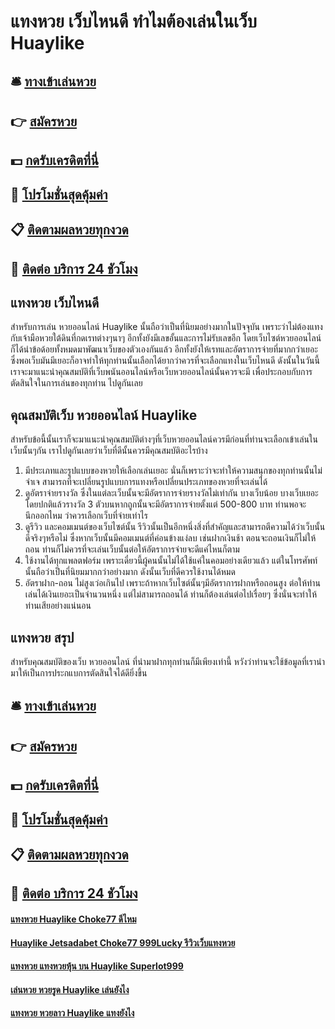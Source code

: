 # แทงหวย เว็บไหนดี ทำไมต้องเล่นในเว็บ Huaylike

## 🛎 [ทางเข้าเล่นหวย](https://bit.ly/3qJ1LEv)
## 👉 [สมัครหวย](https://bit.ly/3qJ1LEv)
## 💵 [กดรับเครดิตที่นี่](https://bit.ly/3RK9kqt)
## 👑 [โปรโมชั่นสุดคุ้มค่า](https://bit.ly/3RK9kqt)
## 📋 [ติดตามผลหวยทุกงวด](https://bit.ly/3RK9kqt)
## 📱 [ติดต่อ บริการ 24 ชัวโมง](https://bit.ly/3RK9kqt)

## แทงหวย เว็บไหนดี
สำหรับการเล่น หวยออนไลน์ Huaylike นั้นถือว่าเป็นที่นิยมอย่างมากในปัจจุบัน เพราะว่าไม่ต้องแทงกับเจ้ามือหวยใต้ดินที่กดเรทต่างๆนาๆ อีกทั้งยังมีเลขอั้นและการไม่รับเลขอีก โดยเว็บไซต์หวยออนไลน์ก็ได้นำข้อด้อยทั้งหมดมาพัฒนาเว็บของตัวเองกันแล้ว อีกทั้งยังให้เรทและอัตราการจ่ายที่มากกว่าเยอะ ซึ่งพอเว็บมันมีเยอะก็อาจทำให้ทุกท่านนั้นเลือกได้ยากว่าควรที่จะเลือกแทงในเว็บไหนดี ดังนั้นในวันนี้เราจะมาแนะนำคุณสมบัติที่เว็บพนันออนไลน์หรือเว็บหวยออนไลน์นั้นควรจะมี เพื่อประกอบกับการตัดสินใจในการเล่นของทุกท่าน ไปดูกันเลย
 
## คุณสมบัติเว็บ หวยออนไลน์ Huaylike
สำหรับข้อนี้นั้นเราก็จะมาแนะนำคุณสมบัติต่างๆที่เว็บหวยออนไลน์ควรมีก่อนที่ท่านจะเลือกเข้าเล่นในเว็บนั้นๆกัน เราไปดูกันเลยว่าเว็บที่ดีนั้นควรมีคุณสมบัติอะไรบ้าง
1. มีประเภทและรูปแบบของหวยให้เลือกเล่นเยอะ นั่นก็เพราะว่าจะทำให้ความสนุกของทุกท่านนั้นไม่จำเจ สามารถที่จะเปลี่ยนรูปแบบการแทงหรือเปลี่ยนประเภทของหวยที่จะเล่นได้
2. ดูอัตราจ่ายรางวัล ซึ่งในแต่ละเว็บนั้นจะมีอัตราการจ่ายรางวัลไม่เท่ากัน บางเว็บน้อย บางเว็บเยอะ โดยปกติแล้วรางวัล 3 ตัวบนหากถูกนั้นจะมีอัตราการจ่ายตั้งแต่ 500-800 บาท ท่านพอจะนึกออกไหม ว่าควรเลือกเว็บที่จ่ายเท่าไร
3. ดูรีวิว และคอมเมนต์ของเว็บไซต์นั้น รีวิวนั้นเป็นอีกหนึ่งสิ่งที่สำคัญและสามารถตีความได้ว่าเว็บนั้นดีจริงๆหรือไม่ ซึ่งหากเว็บนั้นมีคอมเมนต์ที่ค่อนข้างแง่ลบ เช่นฝากเงินช้า ตอนจะถอนเงินก็ไม่ให้ถอน ท่านก็ไม่ควรที่จะเล่นเว็บนั้นต่อให้อัตราการจ่ายจะดีแค่ไหนก็ตาม
4. ใช้งานได้ทุกแพลตฟอร์ม เพราะเดี๋ยวนี้ผู้คนนั้นไม่ได้ใช้แค่ในคอมอย่างเดียวแล้ว แต่ในโทรศัพท์นั้นถือว่าเป็นที่นิยมมากกว่าอย่างมาก ดังนั้นเว็บที่ดีควรใช้งานได้หมด
5. อัตราฝาก-ถอน ไม่สูงเว่อเกินไป เพราะถ้าหากเว็บไซต์นั้นๆมีอัตราการฝากหรือถอนสูง ต่อให้ท่านเล่นได้เงินเยอะเป็นจำนวนหนึ่ง แต่ไม่สามารถถอนได้ ท่านก็ต้องเล่นต่อไปเรื่อยๆ ซึ่งนั่นจะทำให้ท่านเสียอย่างแน่นอน

## แทงหวย สรุป
สำหรับคุณสมบัติของเว็บ หวยออนไลน์ ที่นำมาฝากทุกท่านก็มีเพียงเท่านี้ หวังว่าท่านจะใช้ข้อมูลที่เรานำมาให้เป็นการประกแบการตัดสินใจได้ดียิ่งขึ้น

## 🛎 [ทางเข้าเล่นหวย](https://bit.ly/3qJ1LEv)
## 👉 [สมัครหวย](https://bit.ly/3qJ1LEv)
## 💵 [กดรับเครดิตที่นี่](https://bit.ly/3RK9kqt)
## 👑 [โปรโมชั่นสุดคุ้มค่า](https://bit.ly/3RK9kqt)
## 📋 [ติดตามผลหวยทุกงวด](https://bit.ly/3RK9kqt)
## 📱 [ติดต่อ บริการ 24 ชัวโมง](https://bit.ly/3RK9kqt)

#### [แทงหวย Huaylike Choke77 ดีไหม](https://atom.io/themes/แทงหวย%20Huaylike%20Choke77%20ดีไหม)
#### [Huaylike Jetsadabet Choke77 999Lucky รีวิวเว็บแทงหวย](https://atom.io/themes/Huaylike%20Jetsadabet%20Choke77%20999Lucky%20รีวิวเว็บแทงหวย)
#### [แทงหวย แทงหวยหุ้น บน Huaylike Superlot999](https://atom.io/themes/แทงหวย%20แทงหวยหุ้น%20บน%20Huaylike%20Superlot999)
#### [เล่นหวย หวยรูด Huaylike เล่นยังไง](https://atom.io/themes/เล่นหวย%20หวยรูด%20Huaylike%20เล่นยังไง)
#### [แทงหวย หวยลาว Huaylike แทงยังไง](https://atom.io/themes/แทงหวย%20หวยลาว%20Huaylike%20แทงยังไง)